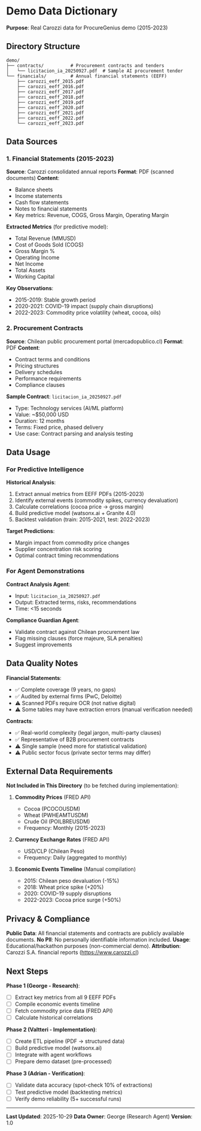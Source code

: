 # Demo Data Dictionary

**Purpose**: Real Carozzi data for ProcureGenius demo (2015-2023)

## Directory Structure

```
demo/
├── contracts/          # Procurement contracts and tenders
│   └── licitacion_ia_20250927.pdf  # Sample AI procurement tender
└── financials/         # Annual financial statements (EEFF)
    ├── carozzi_eeff_2015.pdf
    ├── carozzi_eeff_2016.pdf
    ├── carozzi_eeff_2017.pdf
    ├── carozzi_eeff_2018.pdf
    ├── carozzi_eeff_2019.pdf
    ├── carozzi_eeff_2020.pdf
    ├── carozzi_eeff_2021.pdf
    ├── carozzi_eeff_2022.pdf
    └── carozzi_eeff_2023.pdf
```

## Data Sources

### 1. Financial Statements (2015-2023)
**Source**: Carozzi consolidated annual reports
**Format**: PDF (scanned documents)
**Content**:
- Balance sheets
- Income statements
- Cash flow statements
- Notes to financial statements
- Key metrics: Revenue, COGS, Gross Margin, Operating Margin

**Extracted Metrics** (for predictive model):
- Total Revenue (MMUSD)
- Cost of Goods Sold (COGS)
- Gross Margin %
- Operating Income
- Net Income
- Total Assets
- Working Capital

**Key Observations**:
- 2015-2019: Stable growth period
- 2020-2021: COVID-19 impact (supply chain disruptions)
- 2022-2023: Commodity price volatility (wheat, cocoa, oils)

### 2. Procurement Contracts
**Source**: Chilean public procurement portal (mercadopublico.cl)
**Format**: PDF
**Content**:
- Contract terms and conditions
- Pricing structures
- Delivery schedules
- Performance requirements
- Compliance clauses

**Sample Contract**: `licitacion_ia_20250927.pdf`
- Type: Technology services (AI/ML platform)
- Value: ~$50,000 USD
- Duration: 12 months
- Terms: Fixed price, phased delivery
- Use case: Contract parsing and analysis testing

## Data Usage

### For Predictive Intelligence
**Historical Analysis**:
1. Extract annual metrics from EEFF PDFs (2015-2023)
2. Identify external events (commodity spikes, currency devaluation)
3. Calculate correlations (cocoa price → gross margin)
4. Build predictive model (watsonx.ai + Granite 4.0)
5. Backtest validation (train: 2015-2021, test: 2022-2023)

**Target Predictions**:
- Margin impact from commodity price changes
- Supplier concentration risk scoring
- Optimal contract timing recommendations

### For Agent Demonstrations
**Contract Analysis Agent**:
- Input: `licitacion_ia_20250927.pdf`
- Output: Extracted terms, risks, recommendations
- Time: <15 seconds

**Compliance Guardian Agent**:
- Validate contract against Chilean procurement law
- Flag missing clauses (force majeure, SLA penalties)
- Suggest improvements

## Data Quality Notes

**Financial Statements**:
- ✅ Complete coverage (9 years, no gaps)
- ✅ Audited by external firms (PwC, Deloitte)
- ⚠️ Scanned PDFs require OCR (not native digital)
- ⚠️ Some tables may have extraction errors (manual verification needed)

**Contracts**:
- ✅ Real-world complexity (legal jargon, multi-party clauses)
- ✅ Representative of B2B procurement contracts
- ⚠️ Single sample (need more for statistical validation)
- ⚠️ Public sector focus (private sector terms may differ)

## External Data Requirements

**Not Included in This Directory** (to be fetched during implementation):

1. **Commodity Prices** (FRED API)
   - Cocoa (PCOCOUSDM)
   - Wheat (PWHEAMTUSDM)
   - Crude Oil (POILBREUSDM)
   - Frequency: Monthly (2015-2023)

2. **Currency Exchange Rates** (FRED API)
   - USD/CLP (Chilean Peso)
   - Frequency: Daily (aggregated to monthly)

3. **Economic Events Timeline** (Manual compilation)
   - 2015: Chilean peso devaluation (-15%)
   - 2018: Wheat price spike (+20%)
   - 2020: COVID-19 supply disruptions
   - 2022-2023: Cocoa price surge (+50%)

## Privacy & Compliance

**Public Data**: All financial statements and contracts are publicly available documents.
**No PII**: No personally identifiable information included.
**Usage**: Educational/hackathon purposes (non-commercial demo).
**Attribution**: Carozzi S.A. financial reports (https://www.carozzi.cl)

## Next Steps

**Phase 1 (George - Research)**:
- [ ] Extract key metrics from all 9 EEFF PDFs
- [ ] Compile economic events timeline
- [ ] Fetch commodity price data (FRED API)
- [ ] Calculate historical correlations

**Phase 2 (Valtteri - Implementation)**:
- [ ] Create ETL pipeline (PDF → structured data)
- [ ] Build predictive model (watsonx.ai)
- [ ] Integrate with agent workflows
- [ ] Prepare demo dataset (pre-processed)

**Phase 3 (Adrian - Verification)**:
- [ ] Validate data accuracy (spot-check 10% of extractions)
- [ ] Test predictive model (backtesting metrics)
- [ ] Verify demo reliability (5+ successful runs)

---

**Last Updated**: 2025-10-29
**Data Owner**: George (Research Agent)
**Version**: 1.0
